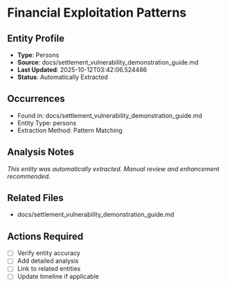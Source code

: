# Financial Exploitation Patterns

## Entity Profile
- **Type**: Persons
- **Source**: docs/settlement_vulnerability_demonstration_guide.md
- **Last Updated**: 2025-10-12T03:42:06.524486
- **Status**: Automatically Extracted

## Occurrences
- Found in: docs/settlement_vulnerability_demonstration_guide.md
- Entity Type: persons
- Extraction Method: Pattern Matching

## Analysis Notes
*This entity was automatically extracted. Manual review and enhancement recommended.*

## Related Files
- docs/settlement_vulnerability_demonstration_guide.md

## Actions Required
- [ ] Verify entity accuracy
- [ ] Add detailed analysis
- [ ] Link to related entities
- [ ] Update timeline if applicable
